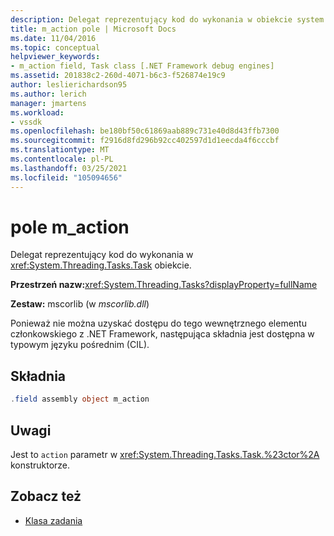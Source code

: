 ```yaml
---
description: Delegat reprezentujący kod do wykonania w obiekcie system. Threading. Tasks. Task.
title: m_action pole | Microsoft Docs
ms.date: 11/04/2016
ms.topic: conceptual
helpviewer_keywords:
- m_action field, Task class [.NET Framework debug engines]
ms.assetid: 201838c2-260d-4071-b6c3-f526874e19c9
author: leslierichardson95
ms.author: lerich
manager: jmartens
ms.workload:
- vssdk
ms.openlocfilehash: be180bf50c61869aab889c731e40d8d43ffb7300
ms.sourcegitcommit: f2916d8fd296b92cc402597d1d1eecda4f6cccbf
ms.translationtype: MT
ms.contentlocale: pl-PL
ms.lasthandoff: 03/25/2021
ms.locfileid: "105094656"
---
```

# <a name="m_action-field"></a>pole m_action
Delegat reprezentujący kod do wykonania w <xref:System.Threading.Tasks.Task> obiekcie.

 **Przestrzeń nazw:**<xref:System.Threading.Tasks?displayProperty=fullName>

 **Zestaw:** mscorlib (w *mscorlib.dll*)

 Ponieważ nie można uzyskać dostępu do tego wewnętrznego elementu członkowskiego z .NET Framework, następująca składnia jest dostępna w typowym języku pośrednim (CIL).

## <a name="syntax"></a>Składnia

```csharp
.field assembly object m_action
```

## <a name="remarks"></a>Uwagi
 Jest to `action` parametr w <xref:System.Threading.Tasks.Task.%23ctor%2A> konstruktorze.

## <a name="see-also"></a>Zobacz też
- [Klasa zadania](../../extensibility/debugger/task-class-internal-members.md)
